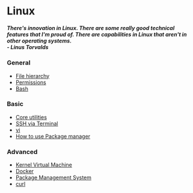 # Linux
##### <em> There's innovation in Linux. There are some really good technical features that I'm proud of. There are capabilities in Linux that aren't in other operating systems. <br> - Linus Torvalds </em> 

### General
- [File hierarchy](https://man.archlinux.org/man/file-hierarchy.7.en)
- [Permissions](rwx.md)
- [Bash](https://learnxinyminutes.com/docs/bash/)

### Basic 
- [Core utilities](https://wiki.archlinux.org/title/core_utilities) 
- [SSH via Terminal](ssh.md)
- [vi](VI.md)
- [How to use Package manager]()

### Advanced
- [Kernel Virtual Machine](kvm.md)
- [Docker]()
- [Package Management System]()
- [curl](https://curl.se/)
